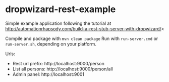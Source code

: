 # dropwizard-rest-example

Simple example application following the tutorial at
http://automationrhapsody.com/build-a-rest-stub-server-with-dropwizard/<

Compile and package with `mvn clean package`
Run with `run-server.cmd` or `run-server.sh`, depending on your platform.

Urls:

 - Rest url prefix: http://localhost:9000/person
 - List all persons: http://localhost:9000/person/all
 - Admin panel: http://localhost:9001

